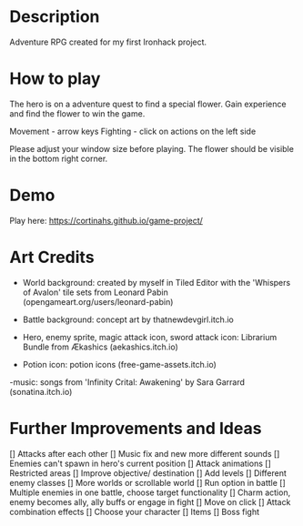 # Description
Adventure RPG created for my first Ironhack project. 


# How to play
The hero is on a adventure quest to find a special flower. 
Gain experience and find the flower to win the game. 

Movement - arrow keys
Fighting - click on actions on the left side

Please adjust your window size before playing. The flower should be visible in the bottom right corner.


# Demo
Play here: https://cortinahs.github.io/game-project/


# Art Credits

- World background: created by myself in Tiled Editor with the 'Whispers of Avalon' tile sets from Leonard Pabin (opengameart.org/users/leonard-pabin) 

- Battle background: concept art by thatnewdevgirl.itch.io

- Hero, enemy sprite, magic attack icon, sword attack icon: Librarium Bundle from Ækashics (aekashics.itch.io)

- Potion icon: potion icons (free-game-assets.itch.io)

-music: songs from 'Infinity Crital: Awakening' by Sara Garrard (sonatina.itch.io)



# Further Improvements and Ideas

[]  Attacks after each other
[]  Music fix and new more different sounds
[]  Enemies can't spawn in hero's current position
[]  Attack animations
[]  Restricted areas
[]  Improve objective/ destination
[]  Add levels
[]  Different enemy classes
[]  More worlds or scrollable world
[]  Run option in battle
[]  Multiple enemies in one battle, choose target functionality
[]  Charm action, enemy becomes ally, ally buffs or engage in fight
[]  Move on click
[]  Attack combination effects
[]  Choose your character
[]  Items
[]  Boss fight

